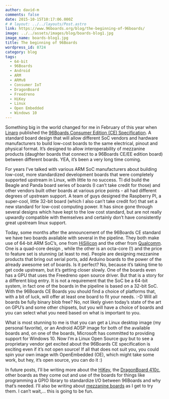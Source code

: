 ```yaml
---
author: david-m
comments: false
date: 2015-10-15T10:17:06.000Z
# # layout: ../../layouts/Post.astro
link: https://www.96boards.org/blog/the-beginning-of-96boards/
image: ../../assets/images/blog/boards-blog1.jpg
image_name: boards-blog1.jpg
title: The beginning of 96Boards
wordpress_id: 8724
category: blog
tags:
  - 64-bit
  - 96Boards
  - Android
  - ARM
  - ARMv8
  - Consumer IoT
  - DragonBoard
  - Freedreno
  - HiKey
  - Linux
  - Open Embedded
  - Windows 10
---
```


Something big in the world changed for me in February of this year when [Linaro](http://www.linaro.org/news/linaro-announces-96boards-initiative-accelerate-arm-software-development/) published the [96Boards Consumer Edition (CE) Specification](/products/ce/). A standard board design that will allow different SoC vendors and hardware manufacturers to build low-cost boards to the same electrical, pinout and physical format. It’s designed to allow interoperability of mezzanine products (daughter boards that connect to a 96Boards CE/EE edition board) between different boards. YEA, it’s been a very long time coming.

For years I’ve talked with various ARM SoC manufacturers about building low-cost, more standardized development boards that were completely supported upstream in Linux, with little to no success. TI did build the Beagle and Panda board series of boards (I can’t take credit for those) and other vendors built other boards at various price points - all had different degrees of upstream support. A team of guys designed the Raspberry PI, a super-cool, little 32-bit board (which I also can’t take credit for) that set a new standard for low-cost computing power. It has since gone through several designs which have kept to the low cost standard, but are not really upwardly compatible with themselves and certainly don’t have consistently great upstream linux support.

Today, some months after the announcement of the 96Boards CE standard we have two boards available with several in the pipeline. They both make use of 64-bit ARM SoC’s, one from [HiSilicon](/product/hikey/) and the other from [Qualcomm](/product/dragonboard410c/). One is a quad-core design , while the other is an octa-core (!) and the price to feature set is stunning (at least to me). People are designing mezzanine products that bring out serial ports, add Arduino boards to the power of the already awesome set of boards. Is it perfect? No, because it’s taking time to get code upstream, but it’s getting closer slowly. One of the boards even has a GPU that uses the Freedreno open source driver. But that is a story for a different blog entry. It is not a requirement that the SoC be a 64-bit system, in fact one of the boards in the pipeline is based on a 32-bit SoC. With the 96Boards CE Boards you should find a choice of platforms that, with a bit of luck, will offer at least one board to fit your needs. :-D Will all boards be fully binary blob free? No, not likely given today’s state of the art on GPU’s and some other chipsets, but you will have a choice of boards and you can select what you need based on what is important to you.

What is most stunning to me is that you can get a Linux desktop image (my personal favorite), or an Android AOSP image for both of the available boards and, on one of the boards, Microsoft has committed to providing support for Windows 10. Now I’m a Linux Open Source guy but to see a proprietary vendor get excited about the 96Boards CE specification is exciting even if it’s not open source! If all that does not suit you, you could spin your own image with OpenEmbedded (OE), which might take some work, but hey, it’s open source, you can do it :)

In future posts, I’ll be writing more about the [HiKey](/product/hikey/), the [DragonBoard 410c](/product/dragonboard410c/), other boards as they come out and use of the boards for things like programming a GPIO library to standardize I/O between 96Boards and why that’s needed. I’ll also be writing about [mezzanine boards](/products/mezzanine/) as I get to try them. I can’t wait,... this is going to be fun.
